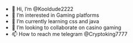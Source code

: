 - 👋 Hi, I’m @Kooldude2222
- 👀 I’m interested in Gaming platforms 
- 🌱 I’m currently learning css and java
- 💞️ I’m looking to collaborate on casino gaming
- 📫 How to reach me telegram @Cryptoking7777

<!---
Kooldude2222/Kooldude2222 is a ✨ special ✨ repository because its `README.md` (this file) appears on your GitHub profile.
You can click the Preview link to take a look at your changes.
--->
